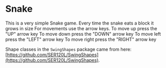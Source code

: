 # Snake

This is a very simple Snake game.
Every time the snake eats a block it grows in size
For movements use the arrow keys.
To move up press the "UP" arrow key 
To move down press the "DOWN" arrow key 
To move left press the "LEFT" arrow key 
To move right press the "RIGHT" arrow key


Shape classes in the `SwingShapes` package came from here: [https://github.com/SER120L/SwingShapes](https://github.com/SER120L/SwingShapes).